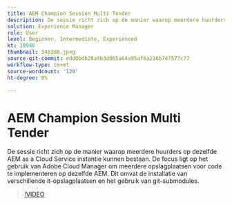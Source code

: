 ```yaml
---
title: AEM Champion Session Multi Tender
description: De sessie richt zich op de manier waarop meerdere huurders op dezelfde AEM as a Cloud Service instantie kunnen bestaan. De focus ligt op het gebruik van Adobe Cloud Manager om meerdere opslagplaatsen voor code te implementeren op dezelfde AEM. Dit omvat de installatie van verschillende it-opslagplaatsen en het gebruik van git-submodules.
solution: Experience Manager
role: User
level: Beginner, Intermediate, Experienced
kt: 10946
thumbnail: 346388.jpeg
source-git-commit: edd0bdb28a9b3d065a64a95af6a216b747577c77
workflow-type: tm+mt
source-wordcount: '120'
ht-degree: 0%

---
```


# AEM Champion Session Multi Tender

De sessie richt zich op de manier waarop meerdere huurders op dezelfde AEM as a Cloud Service instantie kunnen bestaan. De focus ligt op het gebruik van Adobe Cloud Manager om meerdere opslagplaatsen voor code te implementeren op dezelfde AEM. Dit omvat de installatie van verschillende it-opslagplaatsen en het gebruik van git-submodules.

>[!VIDEO](https://video.tv.adobe.com/v/346388/?quality=12&learn=on)
